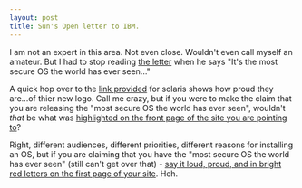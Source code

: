 ```yaml
---
layout: post
title: Sun's Open letter to IBM.
---
```

<p>I am not an expert in this area. Not even close. Wouldn't even call myself an 
amateur. But I had to stop reading <a href="http://blogs.sun.com/roller/page/jonathan/20050121">the 
letter</a> when he says "<!--StartFragment --><span class="body">It's the 
most secure OS the world has ever seen..."</span></p>
<p><span class="body">A quick hop over to the <a href="http://www.sun.com/software/solaris/">link provided</a> for solaris 
shows how proud they are...of thier new logo. Call me crazy, but if you were to 
make the claim that you are releasing the "most secure OS the world has ever 
seen", wouldn't <em>that</em> be what was <a href="http://openbsd.org/">highlighted on the front page of the site you are 
pointing to</a>? </span></p>
<p><span class="body">Right, different audiences, different priorities, different 
reasons for installing an OS, but if you are claiming that you have the "most 
secure OS the world has ever seen" (still can't get over that) - <a href="http://openbsd.org/">say it loud, proud, and in bright red letters on the 
first page of your site</a>. Heh.</span></p>